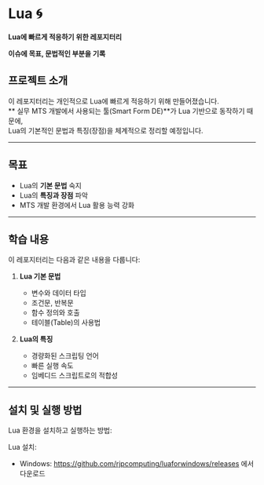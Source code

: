 # Lua 🌀  
**Lua에 빠르게 적응하기 위한 레포지터리**

**이슈에 목표, 문법적인 부분을 기록**

## 프로젝트 소개
이 레포지터리는 개인적으로 Lua에 빠르게 적응하기 위해 만들어졌습니다.  
** 실무 MTS 개발에서 사용되는 툴(Smart Form DE)**가 Lua 기반으로 동작하기 때문에,  
Lua의 기본적인 문법과 특징(장점)을 체계적으로 정리할 예정입니다.

---

## 목표
- Lua의 **기본 문법** 숙지
- Lua의 **특징과 장점** 파악
- MTS 개발 환경에서 Lua 활용 능력 강화

---

## 학습 내용
이 레포지터리는 다음과 같은 내용을 다룹니다:

1. **Lua 기본 문법**
   - 변수와 데이터 타입
   - 조건문, 반복문
   - 함수 정의와 호출
   - 테이블(Table)의 사용법

2. **Lua의 특징**
   - 경량화된 스크립팅 언어
   - 빠른 실행 속도
   - 임베디드 스크립트로의 적합성

---

## 설치 및 실행 방법
Lua 환경을 설치하고 실행하는 방법:

Lua 설치:
   - Windows:
     https://github.com/rjpcomputing/luaforwindows/releases 에서 다운로드
